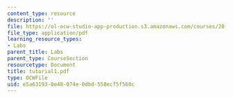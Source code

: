 ```yaml
---
content_type: resource
description: ''
file: https://ol-ocw-studio-app-production.s3.amazonaws.com/courses/20-309-biological-engineering-ii-instrumentation-and-measurement-fall-2006/e5a631930e48074e0dbd558ecf5f560c_tutorial1.pdf
file_type: application/pdf
learning_resource_types:
- Labs
parent_title: Labs
parent_type: CourseSection
resourcetype: Document
title: tutorial1.pdf
type: OCWFile
uid: e5a63193-0e48-074e-0dbd-558ecf5f560c
---
```

